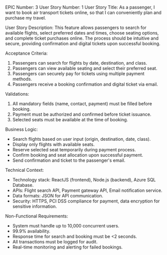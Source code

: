 EPIC Number: 3
User Story Number: 1
User Story Title: As a passenger, I want to book air transport tickets online, so that I can conveniently plan and purchase my travel.

User Story Description: This feature allows passengers to search for available flights, select preferred dates and times, choose seating options, and complete ticket purchases online. The process should be intuitive and secure, providing confirmation and digital tickets upon successful booking.

Acceptance Criteria:
1. Passengers can search for flights by date, destination, and class.
2. Passengers can view available seating and select their preferred seat.
3. Passengers can securely pay for tickets using multiple payment methods.
4. Passengers receive a booking confirmation and digital ticket via email.

Validations:
1. All mandatory fields (name, contact, payment) must be filled before booking.
2. Payment must be authorized and confirmed before ticket issuance.
3. Selected seats must be available at the time of booking.

Business Logic: 
- Search flights based on user input (origin, destination, date, class).
- Display only flights with available seats.
- Reserve selected seat temporarily during payment process.
- Confirm booking and seat allocation upon successful payment.
- Send confirmation and ticket to the passenger's email.

Technical Context:
- Technology stack: ReactJS (frontend), Node.js (backend), Azure SQL Database.
- APIs: Flight search API, Payment gateway API, Email notification service.
- Data formats: JSON for API communication.
- Security: HTTPS, PCI DSS compliance for payment, data encryption for sensitive information.

Non-Functional Requirements:
- System must handle up to 10,000 concurrent users.
- 99.9% availability.
- Response time for search and booking must be <2 seconds.
- All transactions must be logged for audit.
- Real-time monitoring and alerting for failed bookings.